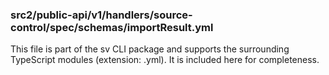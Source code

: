 ### src2/public-api/v1/handlers/source-control/spec/schemas/importResult.yml

This file is part of the sv CLI package and supports the surrounding TypeScript modules (extension: .yml). It is included here for completeness.